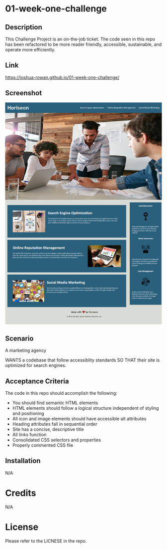 # 01-week-one-challenge

## Description

This Challenge Project is an on-the-job ticket. The code seen in this repo has been refactored to be more reader friendly, accessible, sustainable, and operate more efficiently.

## Link
https://joshua-rowan.github.io/01-week-one-challenge/

## Screenshot
![Alt image of final website](assets/images/joshua-rowan.github.io_01-week-one-challenge_%20A.png)

## Scenario

A marketing agency

WANTS a codebase that follow accessiblity standards
SO THAT their site is optimized for search engines.

## Acceptance Criteria

The code in this repo should accomplish the following:

* You should find semantic HTML elements
* HTML elements should follow a logical structure independent of styling and positioning
* All icon and image elements should have accessible alt attributes
* Heading attributes fall in sequential order
* Site has a concise, descriptive title
* All links function
* Consolidated CSS selectors and properties
* Properly commented CSS file

## Installation
N/A

# Credits
N/A

# License
Please refer to the LICNESE in the repo.
